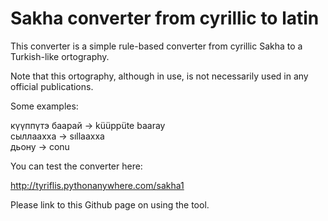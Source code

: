 # Sakha converter from cyrillic to latin

This converter is a simple rule-based converter from cyrillic Sakha to a Turkish-like ortography.

Note that this ortography, although in use, is not necessarily used in any official publications. 

Some examples:



күүппүтэ баарай -> küüppüte baaray  
сыллаахха -> sıllaaxxa  
дьону -> conu  


You can test the converter here:


http://tyriflis.pythonanywhere.com/sakha1


Please link to this Github page on using the tool.




